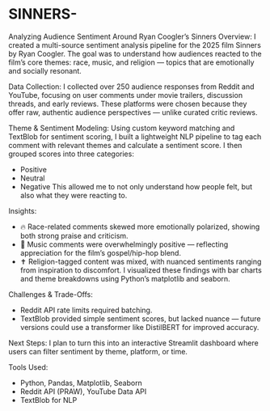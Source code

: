# SINNERS-
Analyzing Audience Sentiment Around Ryan Coogler’s Sinners
Overview: I created a multi-source sentiment analysis pipeline for the 2025 film Sinners by Ryan Coogler. The goal was to understand how audiences reacted to the film’s core themes: race, music, and religion — topics that are emotionally and socially resonant.

Data Collection: I collected over 250 audience responses from Reddit and YouTube, focusing on user comments under movie trailers, discussion threads, and early reviews. These platforms were chosen because they offer raw, authentic audience perspectives — unlike curated critic reviews.

Theme & Sentiment Modeling: Using custom keyword matching and TextBlob for sentiment scoring, I built a lightweight NLP pipeline to tag each comment with relevant themes and calculate a sentiment score. I then grouped scores into three categories:
* Positive
* Neutral
* Negative
This allowed me to not only understand how people felt, but also what they were reacting to.

Insights:
* 🔥 Race-related comments skewed more emotionally polarized, showing both strong praise and criticism.
* 🎵 Music comments were overwhelmingly positive — reflecting appreciation for the film’s gospel/hip-hop blend.
* ✝️ Religion-tagged content was mixed, with nuanced sentiments ranging from inspiration to discomfort.
I visualized these findings with bar charts and theme breakdowns using Python’s matplotlib and seaborn.

Challenges & Trade-Offs:
* Reddit API rate limits required batching.
* TextBlob provided simple sentiment scores, but lacked nuance — future versions could use a transformer like DistilBERT for improved accuracy.

Next Steps: I plan to turn this into an interactive Streamlit dashboard where users can filter sentiment by theme, platform, or time.

Tools Used:
* Python, Pandas, Matplotlib, Seaborn
* Reddit API (PRAW), YouTube Data API
* TextBlob for NLP
